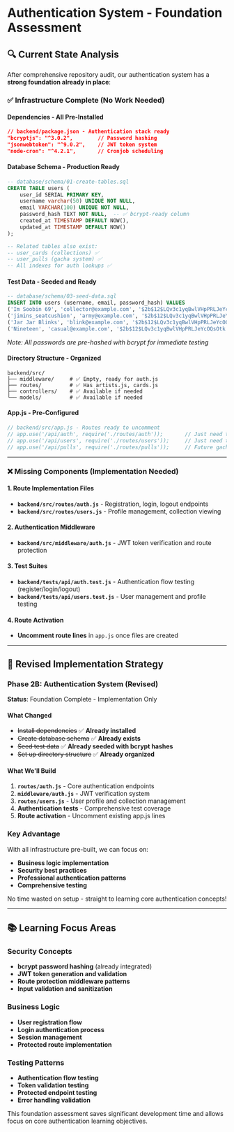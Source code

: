 # Authentication System - Foundation Assessment

## 🔍 **Current State Analysis**

After comprehensive repository audit, our authentication system has a **strong foundation already in place**:

### ✅ **Infrastructure Complete (No Work Needed)**

#### **Dependencies - All Pre-Installed**
```json
// backend/package.json - Authentication stack ready
"bcryptjs": "^3.0.2",        // Password hashing
"jsonwebtoken": "^9.0.2",    // JWT token system
"node-cron": "^4.2.1",       // Cronjob scheduling
```

#### **Database Schema - Production Ready**
```sql
-- database/schema/01-create-tables.sql
CREATE TABLE users ( 
    user_id SERIAL PRIMARY KEY,
    username varchar(50) UNIQUE NOT NULL,
    email VARCHAR(100) UNIQUE NOT NULL,
    password_hash TEXT NOT NULL,  -- ✅ bcrypt-ready column
    created_at TIMESTAMP DEFAULT NOW(),
    updated_at TIMESTAMP DEFAULT NOW()
);

-- Related tables also exist:
-- user_cards (collections) ✅
-- user_pulls (gacha system) ✅
-- All indexes for auth lookups ✅
```

#### **Test Data - Seeded and Ready**
```sql
-- database/schema/03-seed-data.sql
INSERT INTO users (username, email, password_hash) VALUES 
('Im Soobin 69', 'collector@example.com', '$2b$12$LQv3c1yqBwlVHpPRLJeYcOQsOtk...'),
('jimins_seatcushion', 'army@example.com', '$2b$12$LQv3c1yqBwlVHpPRLJeYcOQsOtk...'),
('Jar Jar Blinks', 'blink@example.com', '$2b$12$LQv3c1yqBwlVHpPRLJeYcOQsOtk...'),
('Nineteen', 'casual@example.com', '$2b$12$LQv3c1yqBwlVHpPRLJeYcOQsOtk...');
```
*Note: All passwords are pre-hashed with bcrypt for immediate testing*

#### **Directory Structure - Organized**
```
backend/src/
├── middleware/     # ✅ Empty, ready for auth.js
├── routes/         # ✅ Has artists.js, cards.js
├── controllers/    # ✅ Available if needed
└── models/         # ✅ Available if needed
```

#### **App.js - Pre-Configured**
```javascript
// backend/src/app.js - Routes ready to uncomment
// app.use('/api/auth', require('./routes/auth'));       // Just need the file
// app.use('/api/users', require('./routes/users'));     // Just need the file  
// app.use('/api/pulls', require('./routes/pulls'));     // Future gacha system
```

---

### ❌ **Missing Components (Implementation Needed)**

#### **1. Route Implementation Files**
- **`backend/src/routes/auth.js`** - Registration, login, logout endpoints
- **`backend/src/routes/users.js`** - Profile management, collection viewing

#### **2. Authentication Middleware**
- **`backend/src/middleware/auth.js`** - JWT token verification and route protection

#### **3. Test Suites**
- **`backend/tests/api/auth.test.js`** - Authentication flow testing (register/login/logout)
- **`backend/tests/api/users.test.js`** - User management and profile testing

#### **4. Route Activation**
- **Uncomment route lines** in `app.js` once files are created

---

## 🎯 **Revised Implementation Strategy**

### **Phase 2B: Authentication System (Revised)**
**Status**: Foundation Complete - Implementation Only

#### **What Changed**
- ~~Install dependencies~~ ✅ **Already installed**
- ~~Create database schema~~ ✅ **Already exists**
- ~~Seed test data~~ ✅ **Already seeded with bcrypt hashes**
- ~~Set up directory structure~~ ✅ **Already organized**

#### **What We'll Build**
1. **`routes/auth.js`** - Core authentication endpoints
2. **`middleware/auth.js`** - JWT verification system  
3. **`routes/users.js`** - User profile and collection management
4. **Authentication tests** - Comprehensive test coverage
5. **Route activation** - Uncomment existing app.js lines

### **Key Advantage**
With all infrastructure pre-built, we can focus on:
- **Business logic implementation**
- **Security best practices**
- **Professional authentication patterns**
- **Comprehensive testing**

No time wasted on setup - straight to learning core authentication concepts!

---

## 📚 **Learning Focus Areas**

### **Security Concepts**
- **bcrypt password hashing** (already integrated)
- **JWT token generation and validation**  
- **Route protection middleware patterns**
- **Input validation and sanitization**

### **Business Logic**
- **User registration flow**
- **Login authentication process**
- **Session management**
- **Protected route implementation**

### **Testing Patterns**
- **Authentication flow testing**
- **Token validation testing**
- **Protected endpoint testing**  
- **Error handling validation**

This foundation assessment saves significant development time and allows focus on core authentication learning objectives.



